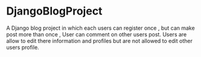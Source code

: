 # DjangoBlogProject
A Django blog project in which each users can register once , but can make post more than once , User can comment on other users post. Users are allow to edit  there information and profiles but are not allowed to edit other users profile. 
